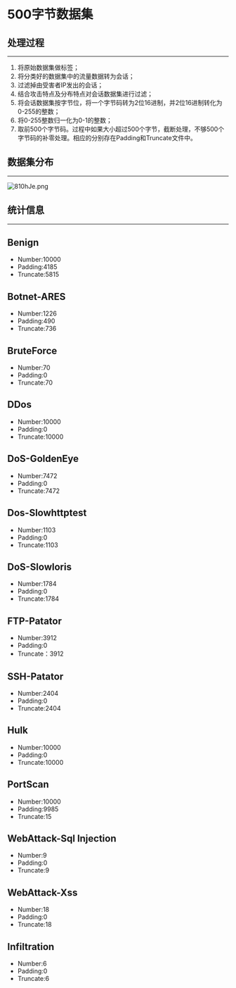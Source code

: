 # 500字节数据集
## 处理过程
---
1. 将原始数据集做标签；
2. 将分类好的数据集中的流量数据转为会话；
3. 过滤掉由受害者IP发出的会话；
4. 结合攻击特点及分布特点对会话数据集进行过滤；
5. 将会话数据集按字节位，将一个字节码转为2位16进制，并2位16进制转化为0-255的整数；
6. 将0-255整数归一化为0-1的整数；
7. 取前500个字节码。过程中如果大小超过500个字节，截断处理，不够500个字节码的补零处理。相应的分别存在Padding和Truncate文件中。
## 数据集分布
---
![810hJe.png](https://s1.ax1x.com/2020/03/15/810hJe.png)
## 统计信息
---
## Benign
- Number:10000
- Padding:4185
- Truncate:5815
## Botnet-ARES
- Number:1226
- Padding:490
- Truncate:736
## BruteForce
- Number:70
- Padding:0
- Truncate:70
## DDos
- Number:10000
- Padding:0
- Truncate:10000
## DoS-GoldenEye
- Number:7472
- Padding:0
- Truncate:7472
## Dos-Slowhttptest
- Number:1103
- Padding:0
- Truncate:1103
## DoS-Slowloris
- Number:1784
- Padding:0
- Truncate:1784
## FTP-Patator
- Number:3912
- Padding:0
- Truncate：3912
## SSH-Patator
- Number:2404
- Padding:0
- Truncate:2404
## Hulk
- Number:10000
- Padding:0
- Truncate:10000
## PortScan
- Number:10000
- Padding:9985
- Truncate:15
## WebAttack-Sql Injection
- Number:9
- Padding:0
- Truncate:9
## WebAttack-Xss
- Number:18
- Padding:0
- Truncate:18
## Infiltration
- Number:6
- Padding:0
- Truncate:6
